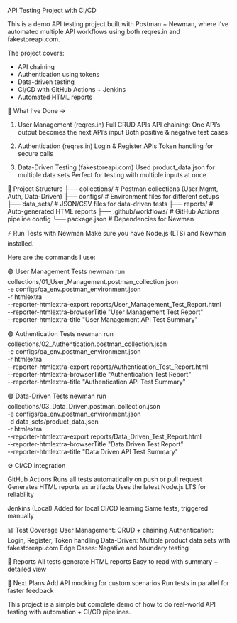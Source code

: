 API Testing Project with CI/CD

This is a demo API testing project built with Postman + Newman, where I’ve automated multiple API workflows using both reqres.in and fakestoreapi.com.

The project covers:
* API chaining
* Authentication using tokens
* Data-driven testing
* CI/CD with GitHub Actions + Jenkins
* Automated HTML reports

🔹 What I’ve Done ->
1. User Management (reqres.in)
Full CRUD APIs
API chaining: One API’s output becomes the next API’s input
Both positive & negative test cases

2. Authentication (reqres.in)
Login & Register APIs
Token handling for secure calls

3. Data-Driven Testing (fakestoreapi.com)
Used product_data.json for multiple data sets
Perfect for testing with multiple inputs at once


📂 Project Structure
├── collections/          # Postman collections (User Mgmt, Auth, Data-Driven)
├── configs/              # Environment files for different setups
├── data_sets/            # JSON/CSV files for data-driven tests
├── reports/              # Auto-generated HTML reports
├── .github/workflows/    # GitHub Actions pipeline config
└── package.json          # Dependencies for Newman


⚡ Run Tests with Newman
Make sure you have Node.js (LTS) and Newman installed.

Here are the commands I use:

🟢 User Management Tests
newman run collections/01_User_Management.postman_collection.json \
  -e configs/qa_env.postman_environment.json \
  -r htmlextra \
  --reporter-htmlextra-export reports/User_Management_Test_Report.html \
  --reporter-htmlextra-browserTitle "User Management Test Report" \
  --reporter-htmlextra-title "User Management API Test Summary"

🟢 Authentication Tests
newman run collections/02_Authentication.postman_collection.json \
  -e configs/qa_env.postman_environment.json \
  -r htmlextra \
  --reporter-htmlextra-export reports/Authentication_Test_Report.html \
  --reporter-htmlextra-browserTitle "Authentication Test Report" \
  --reporter-htmlextra-title "Authentication API Test Summary"

🟢 Data-Driven Tests
  newman run collections/03_Data_Driven.postman_collection.json \
  -e configs/qa_env.postman_environment.json \
  -d data_sets/product_data.json \
  -r htmlextra \
  --reporter-htmlextra-export reports/Data_Driven_Test_Report.html \
  --reporter-htmlextra-browserTitle "Data Driven Test Report" \
  --reporter-htmlextra-title "Data Driven API Test Summary"



  ⚙️ CI/CD Integration
  
GitHub Actions
Runs all tests automatically on push or pull request
Generates HTML reports as artifacts
Uses the latest Node.js LTS for reliability

Jenkins (Local)
Added for local CI/CD learning
Same tests, triggered manually


📊 Test Coverage
User Management: CRUD + chaining
Authentication: Login, Register, Token handling
Data-Driven: Multiple product data sets with fakestoreapi.com
Edge Cases: Negative and boundary testing

📜 Reports
All tests generate HTML reports
Easy to read with summary + detailed view

🚩 Next Plans
Add API mocking for custom scenarios
Run tests in parallel for faster feedback

This project is a simple but complete demo of how to do real-world API testing with automation + CI/CD pipelines.
